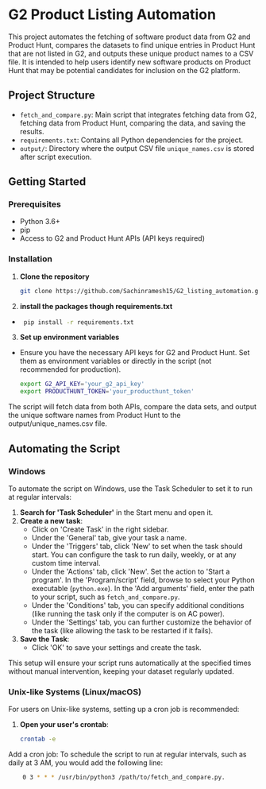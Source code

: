 # G2 Product Listing Automation

This project automates the fetching of software product data from G2 and Product Hunt, compares the datasets to find unique entries in Product Hunt that are not listed in G2, and outputs these unique product names to a CSV file. It is intended to help users identify new software products on Product Hunt that may be potential candidates for inclusion on the G2 platform.

## Project Structure

- `fetch_and_compare.py`: Main script that integrates fetching data from G2, fetching data from Product Hunt, comparing the data, and saving the results.
- `requirements.txt`: Contains all Python dependencies for the project.
- `output/`: Directory where the output CSV file `unique_names.csv` is stored after script execution.

## Getting Started

### Prerequisites

- Python 3.6+
- pip
- Access to G2 and Product Hunt APIs (API keys required)

### Installation

1. **Clone the repository**
   ```bash
   git clone https://github.com/Sachinramesh15/G2_listing_automation.git
2. **install the packages though requirements.txt**
  - ```bash
     pip install -r requirements.txt
3. **Set up environment variables**
- Ensure you have the necessary API keys for G2 and Product Hunt. Set them as environment variables or directly in the script (not recommended for production).
  ```bash
  export G2_API_KEY='your_g2_api_key'
  export PRODUCTHUNT_TOKEN='your_producthunt_token'
The script will fetch data from both APIs, compare the data sets, and output the unique software names from Product Hunt to the output/unique_names.csv file.
## Automating the Script

### Windows

To automate the script on Windows, use the Task Scheduler to set it to run at regular intervals:

1. **Search for 'Task Scheduler'** in the Start menu and open it.
2. **Create a new task**:
   - Click on 'Create Task' in the right sidebar.
   - Under the 'General' tab, give your task a name.
   - Under the 'Triggers' tab, click 'New' to set when the task should start. You can configure the task to run daily, weekly, or at any custom time interval.
   - Under the 'Actions' tab, click 'New'. Set the action to 'Start a program'. In the 'Program/script' field, browse to select your Python executable (`python.exe`). In the 'Add arguments' field, enter the path to your script, such as `fetch_and_compare.py`.
   - Under the 'Conditions' tab, you can specify additional conditions (like running the task only if the computer is on AC power).
   - Under the 'Settings' tab, you can further customize the behavior of the task (like allowing the task to be restarted if it fails).
3. **Save the Task**:
   - Click 'OK' to save your settings and create the task.

This setup will ensure your script runs automatically at the specified times without manual intervention, keeping your dataset regularly updated.

### Unix-like Systems (Linux/macOS)

For users on Unix-like systems, setting up a cron job is recommended:

1. **Open your user's crontab**:
   ```bash
   crontab -e
 Add a cron job: To schedule the script to run at regular intervals, such as daily at 3 AM, you would add the following line:
```bash
    0 3 * * * /usr/bin/python3 /path/to/fetch_and_compare.py.








